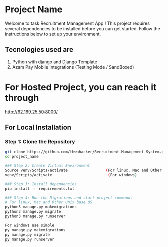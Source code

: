 # Project Name

Welcome to task Recruitment Management App ! This project requires several dependencies to be installed before you can get started. Follow the instructions below to set up your environment.


## Tecnologies used are
1. Python with django and Django Template
2. Azam Pay Mobile Integrations (Testing Mode / SandBoxed)

# For Hosted Project, you can reach it through
http://62.169.25.50:8000/


## For Local Installation

### Step 1: Clone the Repository

```bash
git clone https://github.com/tbwahacker/Recruitment-Management-System.git
cd project_name

### Step 2: Create Virtual Environment
Source venv/Scripts/activate                 (For linux, Mac and Other Unix base OS)
venv/Scripts/activate                         (For windows)

### Step 3: Install dependencies
pip install -r requirements.txt

### Step 4: Run the Migrations and start project commands
# For linux, Mac and Other Unix base OS
python3 manage.py makemigrations
python3 manage.py migrate
python3 manage.py runserver

For windows use simple
py manage.py makemigrations
py manage.py migrate
py manage.py runserver




